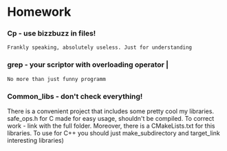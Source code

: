 # Homework #
### Cp - use bizzbuzz in files! ###
	Frankly speaking, absolutely useless. Just for understanding
### grep - your scriptor with overloading operator | ###
	No more than just funny programm
### Common_libs - don't check everything! ###
There is a convenient project that includes some pretty cool my libraries. safe_ops.h for C made for easy usage, shouldn't be compiled. To correct work - link with the full folder. Moreover, there is a CMakeLists.txt for this libraries. To use for C++ you should just make_subdirectory and target_link interesting libraries)

